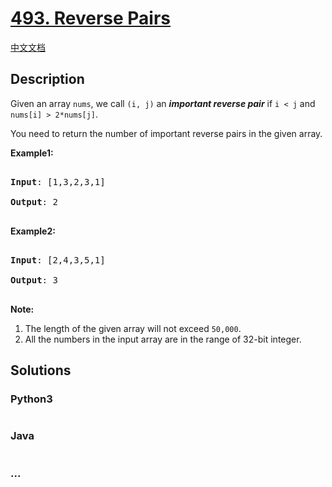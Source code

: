# [493. Reverse Pairs](https://leetcode.com/problems/reverse-pairs)

[中文文档](/solution/0400-0499/0493.Reverse%20Pairs/README.md)

## Description

<p>Given an array <code>nums</code>, we call <code>(i, j)</code> an <b><i>important reverse pair</i></b> if <code>i &lt; j</code> and <code>nums[i] &gt; 2*nums[j]</code>.</p>

<p>You need to return the number of important reverse pairs in the given array.</p>

<p><b>Example1:</b>

<pre>

<b>Input</b>: [1,3,2,3,1]

<b>Output</b>: 2

</pre></p>

<p><b>Example2:</b>

<pre>

<b>Input</b>: [2,4,3,5,1]

<b>Output</b>: 3

</pre></p>

<p><b>Note:</b><br>

<ol>

<li>The length of the given array will not exceed <code>50,000</code>.</li>

<li>All the numbers in the input array are in the range of 32-bit integer.</li>

</ol>

</p>

## Solutions

<!-- tabs:start -->

### **Python3**

```python

```

### **Java**

```java

```

### **...**

```

```

<!-- tabs:end -->
